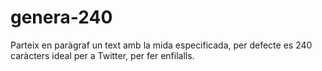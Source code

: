 # genera-240
Parteix en paràgraf un text amb la mida especificada, per defecte es 240 caràcters ideal per a Twitter, per fer enfilalls.
